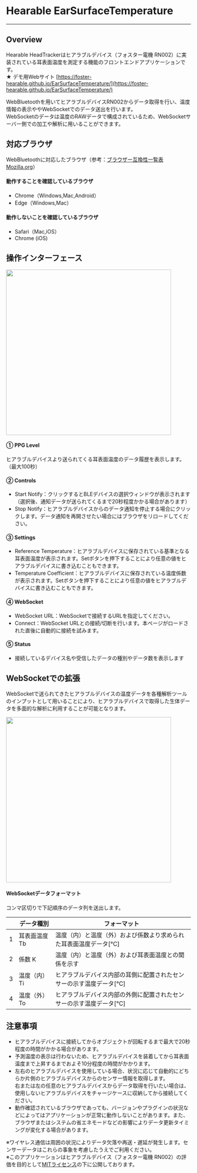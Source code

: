# Hearable EarSurfaceTemperature
---
## Overview
Hearable HeadTrackerはヒアラブルデバイス（フォスター電機 RN002）に実装されている耳表面温度を測定する機能のフロントエンドアプリケーションです。\
★ デモ用Webサイト [https://foster-hearable.github.io/EarSurfaceTemperature/](https://foster-hearable.github.io/EarSurfaceTemperature/) 

WebBluetoothを用いてヒアラブルデバイスRN002からデータ取得を行い、温度情報の表示ややWebSocketでのデータ送出を行います。\
WebSocketのデータは温度のRAWデータで構成されているため、WebSocketサーバー側での加工や解析に用いることができます。

## 対応ブラウザ
WebBluetoothに対応したブラウザ（参考：[ブラウザー互換性一覧表 Mozilla.org](https://developer.mozilla.org/ja/docs/Web/API/Web_Bluetooth_API#ブラウザーの互換性)）
#### 動作することを確認しているブラウザ
- Chrome（Windows,Mac,Android）
- Edge（Windows,Mac）
  
#### 動作しないことを確認しているブラウザ
- Safari（Mac,iOS）
- Chrome (iOS)


## 操作インターフェース
<img src="Panel.png" width="450">

#### ① PPG Level
ヒアラブルデバイスより送られてくる耳表面温度のデータ履歴を表示します。（最大100秒）

#### ② Controls
- Start Notify：クリックするとBLEデバイスの選択ウィンドウが表示されます（選択後、通知データが送られてくるまで20秒程度かかる場合があります）
- Stop Notify：ヒアラブルデバイスからのデータ通知を停止する場合にクリックします。データ通知を再開させたい場合にはブラウザをリロードしてください。

#### ③ Settings
- Reference Temperature：ヒアラブルデバイスに保存されている基準となる耳表面温度が表示されます。Setボタンを押下することにより任意の値をヒアラブルデバイスに書き込むこともできます。
- Temperature Coefficient：ヒアラブルデバイスに保存されている温度係数が表示されます。Setボタンを押下することにより任意の値をヒアラブルデバイスに書き込むこともできます。

#### ④ WebSocket
- WebSocket URL：WebSocketで接続するURLを指定してください。
- Connect：WebSocket URLとの接続/切断を行います。本ページがロードされた直後に自動的に接続を試みます。
  
#### ⑤ Status
- 接続しているデバイス名や受信したデータの種別やデータ数を表示します

## WebSocketでの拡張
WebSocketで送られてきたヒアラブルデバイスの温度データを各種解析ツールのインプットとして用いることにより、ヒアラブルデバイスで取得した生体データを多面的な解析に利用することが可能となります。

<img src="Expand.png" width="450">

#### WebSocketデータフォーマット
コンマ区切りで下記順序のデータ列を送出します。

|   | データ種別 | フォーマット |
|-|-|-|
| 1 | 耳表面温度 Tb | 温度（内）と温度（外）および係数より求められた耳表面温度データ[℃] |
| 2 | 係数 K | 温度（内）と温度（外）および耳表面温度との関係を示す |
| 3 | 温度（内） Ti | ヒアラブルデバイス内部の耳側に配置されたセンサーの示す温度データ[℃] |
| 4 | 温度（外） To | ヒアラブルデバイス内部の外側に配置されたセンサーの示す温度データ[℃] |


## 注意事項
- ヒアラブルデバイスに接続してからオブジェクトが回転するまで最大で20秒程度の時間がかかる場合があります。
- 予測温度の表示は行わないため、ヒアラブルデバイスを装着してから耳表面温度まで上昇するまでおよそ10分程度の時間がかかります。
- 左右のヒアラブルデバイスを使用している場合、状況に応じて自動的にどちらか片側のヒアラブルデバイスからのセンサー情報を取得します。\
  右または左の任意のヒアラブルデバイスからデータ取得を行いたい場合は、使用しないヒアラブルデバイスをチャージケースに収納してから接続してください。  
- 動作確認されているブラウザであっても、バージョンやプラグインの状況などによってはアプリケーションが正常に動作しないことがあります。また、ブラウザまたはシステムの省エネモードなどの影響によりデータ更新タイミングが変化する場合があります。
  
※ワイヤレス通信は周囲の状況によりデータ欠落や再送・遅延が発生します。センサーデータはこれらの事象を考慮したうえでご利用ください。\
※このアプリケーションはヒアラブルデバイス（フォスター電機 RN002）の評価を目的として[MITライセンス](https://github.com/foster-hearable/HeadTracker/blob/e59c1e2fe2de506fb53649f6b3cb550f1e6ca852/LICENSE.txt)の下に公開しております。
